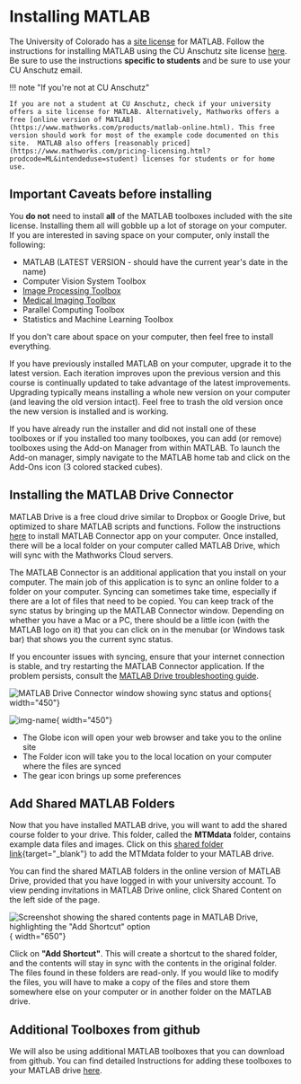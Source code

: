 # Installing MATLAB

The University of Colorado has a [site license][Site_license] for MATLAB. Follow the instructions for installing MATLAB using the CU Anschutz site license [here][Site_license]. Be sure to use the instructions **specific to students** and be sure to use your CU Anschutz email.

!!! note "If you're not at CU Anschutz"

    If you are not a student at CU Anschutz, check if your university offers a site license for MATLAB. Alternatively, Mathworks offers a free [online version of MATLAB](https://www.mathworks.com/products/matlab-online.html). This free version should work for most of the example code documented on this site.  MATLAB also offers [reasonably priced](https://www.mathworks.com/pricing-licensing.html?prodcode=ML&intendeduse=student) licenses for students or for home use. 

[Site_license]: https://olucdenver.sharepoint.com/matlab/Pages/default.aspx

## Important Caveats before installing

You **do not** need to install **all** of the MATLAB toolboxes included with the site license. Installing them all will gobble up a lot of storage on your computer. If you are interested in saving space on your computer, only install the following:

- MATLAB (LATEST VERSION - should have the current year's date in the name)
- Computer Vision System Toolbox
- [Image Processing Toolbox](https://www.mathworks.com/help/images/index.html)
- [Medical Imaging Toolbox](https://www.mathworks.com/help/medical-imaging/index.html)
- Parallel Computing Toolbox
- Statistics and Machine Learning Toolbox

If you don't care about space on your computer, then feel free to install everything.

If you have previously installed MATLAB on your computer, upgrade it to the latest version. Each iteration improves upon the previous version and this course is continually updated to take advantage of the latest improvements. Upgrading typically means installing a whole new version on your computer (and leaving the old version intact). Feel free to trash the old version once the new version is installed and is working.

If you have already run the installer and did not install one of these toolboxes or if you installed too many toolboxes, you can add (or remove) toolboxes using the Add-on Manager from within MATLAB. To launch the Add-on manager, simply navigate to the MATLAB home tab and click on the Add-Ons icon (3 colored stacked cubes).

## Installing the MATLAB Drive Connector

MATLAB Drive is a free cloud drive similar to Dropbox or Google Drive, but optimized to share MATLAB scripts and functions. Follow the instructions [here](https://www.mathworks.com/products/matlab-drive.html) to install MATLAB Connector app on your computer. Once installed, there will be a local folder on your computer called MATLAB Drive, which will sync with the Mathworks Cloud servers. 

The MATLAB Connector is an additional application that you install on your computer. The main job of this application is to sync an online folder to a folder on your computer. Syncing can sometimes take time, especially if there are a lot of files that need to be copied. You can keep track of the sync status by bringing up the MATLAB Connector window. Depending on whether you have a Mac or a PC, there should be a little icon (with the MATLAB logo on it) that you can click on in the menubar (or Windows task bar) that shows you the current sync status. 

If you encounter issues with syncing, ensure that your internet connection is stable, and try restarting the MATLAB Connector application. If the problem persists, consult the [MATLAB Drive troubleshooting guide](https://www.mathworks.com/help/matlabdrive/ug/troubleshooting.html).

 ![MATLAB Drive Connector window showing sync status and options](https://www.mathworks.com/help/matlab/matlab_env/matlab_drive_connector.png){ width="450"}

 ![img-name](https://www.mathworks.com/help/matlab/matlab_env/matlab_drive_connector.png){ width="450"}

- The Globe icon will open your web browser and take you to the online site
- The Folder icon will take you to the local location on your computer where the files are synced
- The gear icon brings up some preferences

## Add Shared MATLAB Folders

Now that you have installed MATLAB drive, you will want to add the shared course folder to your drive. This folder, called the **MTMdata** folder, contains example data files and images. Click on this [shared folder link](https://drive.mathworks.com/sharing/36f2e302-384d-4c4e-aa98-8e853c1051c0){target="_blank"} to add the MTMdata folder to your MATLAB drive.

<!-- You should have received an invitation to the shared MATLAB Drive folders. In the email, there should be a link that brings you to your MATLAB drive. If you have not received an email, please check your junk folder or contact the course director. -->

You can find the shared  MATLAB folders in the online version of MATLAB Drive, provided that you have logged in with your university account. To view pending invitations in MATLAB Drive online, click Shared Content on the left side of the page.

![Screenshot showing the shared contents page in MATLAB Drive, highlighting the "Add Shortcut" option](https://www.mathworks.com/help/matlab/matlab_env/share_invite_mldo.png){ width="650"}

Click on **"Add Shortcut"**. This will create a shortcut to the shared folder, and the contents will stay in sync with the contents in the original folder. The files found in these folders are read-only. If you would like to modify the files, you will have to make a copy of the files and store them somewhere else on your computer or in another folder on the MATLAB drive.

## Additional Toolboxes from github

We will also be using additional MATLAB toolboxes that you can download from github. You can find detailed Instructions for adding these toolboxes to your MATLAB drive [here](githubRepoInstallation.md).
